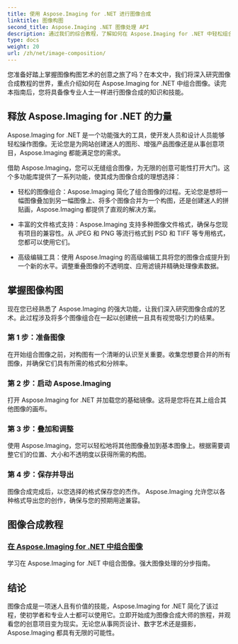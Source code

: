 ```yaml
---
title: 使用 Aspose.Imaging for .NET 进行图像合成
linktitle: 图像构图
second_title: Aspose.Imaging .NET 图像处理 API
description: 通过我们的综合教程，了解如何在 Aspose.Imaging for .NET 中轻松组合图像。立即提升您的图像处理技能！
type: docs
weight: 20
url: /zh/net/image-composition/
---
```


您准备好踏上掌握图像构图艺术的创意之旅了吗？在本文中，我们将深入研究图像合成教程的世界，重点介绍如何在 Aspose.Imaging for .NET 中组合图像。读完本指南后，您将具备像专业人士一样进行图像合成的知识和技能。

## 释放 Aspose.Imaging for .NET 的力量

Aspose.Imaging for .NET 是一个功能强大的工具，使开发人员和设计人员能够轻松操作图像。无论您是为网站创建迷人的图形、增强产品图像还是从事创意项目，Aspose.Imaging 都能满足您的需求。

借助 Aspose.Imaging，您可以无缝组合图像，为无限的创意可能性打开大门。这个多功能库提供了一系列功能，使其成为图像合成的理想选择：

- 轻松的图像组合：Aspose.Imaging 简化了组合图像的过程。无论您是想将一幅图像叠加到另一幅图像上、将多个图像合并为一个构图，还是创建迷人的拼贴画，Aspose.Imaging 都提供了直观的解决方案。

- 丰富的文件格式支持：Aspose.Imaging 支持多种图像文件格式，确保与您现有项目的兼容性。从 JPEG 和 PNG 等流行格式到 PSD 和 TIFF 等专用格式，您都可以使用它们。

- 高级编辑工具：使用 Aspose.Imaging 的高级编辑工具将您的图像合成提升到一个新的水平。调整重叠图像的不透明度、应用滤镜并精确处理像素数据。

## 掌握图像构图

现在您已经熟悉了 Aspose.Imaging 的强大功能，让我们深入研究图像合成的艺术。此过程涉及将多个图像组合在一起以创建统一且具有视觉吸引力的结果。

### 第 1 步：准备图像

在开始组合图像之前，对构图有一个清晰的认识至关重要。收集您想要合并的所有图像，并确保它们具有所需的格式和分辨率。

### 第 2 步：启动 Aspose.Imaging

打开 Aspose.Imaging for .NET 并加载您的基础镜像。这将是您将在其上组合其他图像的画布。

### 第 3 步：叠加和调整

使用 Aspose.Imaging，您可以轻松地将其他图像叠加到基本图像上。根据需要调整它们的位置、大小和不透明度以获得所需的构图。

### 第 4 步：保存并导出

图像合成完成后，以您选择的格式保存您的杰作。 Aspose.Imaging 允许您以各种格式导出您的创作，确保与您的预期用途兼容。

## 图像合成教程
### [在 Aspose.Imaging for .NET 中组合图像](./combine-images/)
学习在 Aspose.Imaging for .NET 中组合图像。强大图像处理的分步指南。

## 结论

图像合成是一项迷人且有价值的技能，Aspose.Imaging for .NET 简化了该过程，使初学者和专业人士都可以使用它。立即开始成为图像合成大师的旅程，并观看您的创意项目变为现实。无论您从事网页设计、数字艺术还是摄影，Aspose.Imaging 都具有无限的可能性。